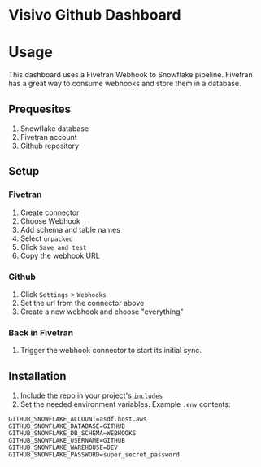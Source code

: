 # Visivo Github Dashboard

# Usage

This dashboard uses a Fivetran Webhook to Snowflake pipeline.  Fivetran has a great way to consume webhooks and store them in a database.

## Prequesites

1. Snowflake database
2. Fivetran account
3. Github repository

## Setup

### Fivetran

1. Create connector
2. Choose Webhook
3. Add schema and table names
4. Select `unpacked`  
5. Click `Save and test`
6. Copy the webhook URL

### Github

1. Click `Settings` > `Webhooks`
1. Set the url from the connector above
2. Create a new webhook and choose "everything"

### Back in Fivetran

1. Trigger the webhook connector to start its initial sync.

## Installation

1. Include the repo in your project's `includes`
2. Set the needed environment variables. Example `.env` contents:
```
GITHUB_SNOWFLAKE_ACCOUNT=asdf.host.aws
GITHUB_SNOWFLAKE_DATABASE=GITHUB
GITHUB_SNOWFLAKE_DB_SCHEMA=WEBHOOKS
GITHUB_SNOWFLAKE_USERNAME=GITHUB
GITHUB_SNOWFLAKE_WAREHOUSE=DEV
GITHUB_SNOWFLAKE_PASSWORD=super_secret_password
```
